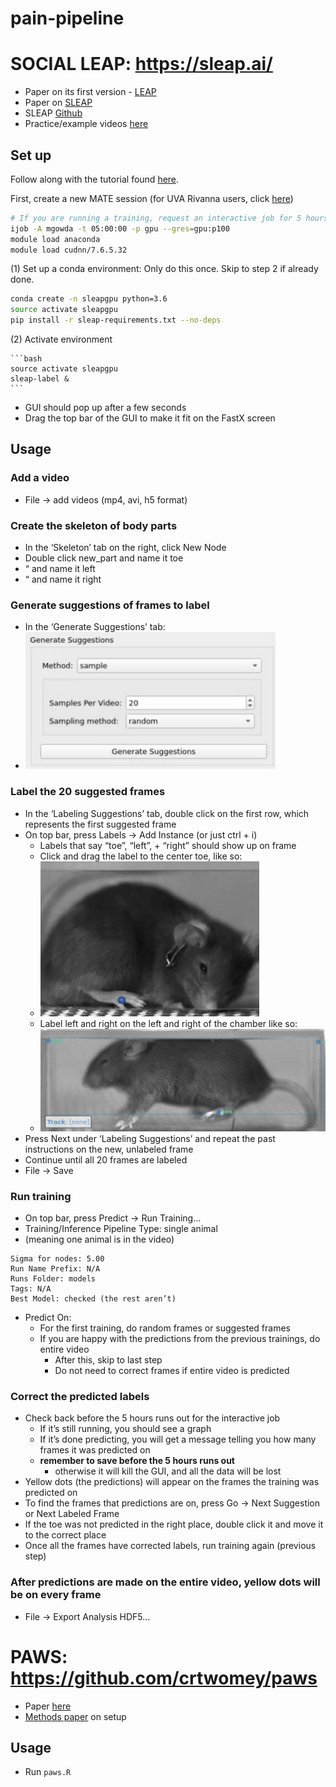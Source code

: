 # pain-pipeline

# SOCIAL LEAP: https://sleap.ai/ 

* Paper on its first version - [LEAP](https://www.nature.com/articles/s41592-018-0234-5)
* Paper on [SLEAP](https://www.biorxiv.org/content/10.1101/2020.08.31.276246v1)
* SLEAP [Github](https://github.com/murthylab/sleap)
* Practice/example videos [here](https://upenn.app.box.com/s/oro330k43pnqskss4prdvdzvdtubuin5)

## Set up
Follow along with the tutorial found [here](https://sleap.ai/tutorials/tutorial.html). 

First, create a new MATE session (for UVA Rivanna users, click [here](https://rivanna-desktop.hpc.virginia.edu/)) 
```bash
# If you are running a training, request an interactive job for 5 hours: 
ijob -A mgowda -t 05:00:00 -p gpu --gres=gpu:p100 
module load anaconda 
module load cudnn/7.6.5.32
```

(1) Set up a conda environment: 
    Only do this once. Skip to step 2 if already done. 
```bash
conda create -n sleapgpu python=3.6 
source activate sleapgpu 
pip install -r sleap-requirements.txt --no-deps
```

(2) Activate environment 

    ```bash
    source activate sleapgpu
    sleap-label &
    ```
* GUI should pop up after a few seconds 
* Drag the top bar of the GUI to make it fit on the FastX screen  

## Usage 
### Add a video  
* File → add videos (mp4, avi, h5 format) 
### Create the skeleton of body parts 
* In the ‘Skeleton’ tab on the right, click New Node
* Double click new_part and name it toe
* “ and name it left 
* “ and name it right 
### Generate suggestions of frames to label
* In the ‘Generate Suggestions’ tab: 
* <img src="readme-images/suggestions.png" alt="suggestions" width="400"/>
### Label the 20 suggested frames  
* In the ‘Labeling Suggestions’ tab, double click on the first row, which represents the first suggested frame 
* On top bar, press Labels → Add Instance (or just ctrl + i) 
  * Labels that say “toe”, “left”, + “right” should show up on frame
  * Click and drag the label to the center toe, like so: 
  * <img src="readme-images/toe.png" alt="toe" width="350"/>
  * Label left and right on the left and right of the chamber like so: 
  * <img src="readme-images/left-right.png" alt="left-right" width="500"/>
* Press Next under ‘Labeling Suggestions’ and repeat the past instructions on the new, unlabeled frame
* Continue until all 20 frames are labeled 
* File → Save
### Run training 
* On top bar, press Predict → Run Training… 
* Training/Inference Pipeline Type: single animal 
* (meaning one animal is in the video) 
```
Sigma for nodes: 5.00
Run Name Prefix: N/A
Runs Folder: models 
Tags: N/A
Best Model: checked (the rest aren’t) 
```
* Predict On: 
  * For the first training, do random frames or suggested frames
  * If you are happy with the predictions from the previous trainings, do entire video
    * After this, skip to last step
    * Do not need to correct frames if entire video is predicted
### Correct the predicted labels 
* Check back before the 5 hours runs out for the interactive job
  * If it’s still running, you should see a graph
  * If it’s done predicting, you will get a message telling you how many frames it was predicted on 
  * **remember to save before the 5 hours runs out**
    * otherwise it will kill the GUI, and all the data will be lost
* Yellow dots (the predictions) will appear on the frames the training was predicted on 
* To find the frames that predictions are on, press Go → Next Suggestion or Next Labeled Frame 
* If the toe was not predicted in the right place, double click it and move it to the correct place 
* Once all the frames have corrected labels, run training again (previous step) 
### After predictions are made on the entire video, yellow dots will be on every frame 
* File → Export Analysis HDF5… 


# PAWS: https://github.com/crtwomey/paws 
* Paper [here](https://elifesciences.org/articles/57258) 
* [Methods paper](https://www.sciencedirect.com/science/article/pii/S2666166721000290) on setup 

## Usage
* Run ```paws.R```
